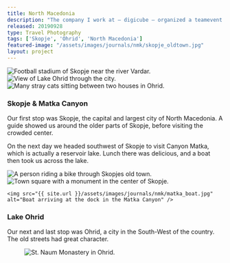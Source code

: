```yaml
---
title: North Macedonia
description: "The company I work at — digicube — organized a teamevent in North Macedonia. We visited the capital, Skopje, and then made our way to Lake Ohrid. Ohrid is a lovely little city near the lake."
released: 20190928
type: Travel Photography
tags: ['Skopje', 'Ohrid', 'North Macedonia']
featured-image: "/assets/images/journals/nmk/skopje_oldtown.jpg"
layout: project
---
```

<div class="flickity_container">
    <img src="{{ site.url }}/assets/images/journals/nmk/skopje_stadium.jpg" alt="Football stadium of Skopje near the river Vardar." />
    <img src="{{ site.url }}/assets/images/journals/nmk/ohrid_lakeview.jpg" alt="View of Lake Ohrid through the city." />
    <img src="{{ site.url }}/assets/images/journals/nmk/ohrid_cats.jpg" alt="Many stray cats sitting between two houses in Ohrid." />
</div>

<div class="full-width-container has-padding">
    <article class="text-block flex">
        <div class="half">
            <h3>Skopje & Matka Canyon</h3>
        </div>
        <div class="half">
            <p>Our first stop was Skopje, the capital and largest city of North Macedonia. A guide showed us around the older parts of Skopje, before visiting the crowded center.</p>
            <p>On the next day we headed southwest of Skopje to visit Canyon Matka, which is actually a reservoir lake. Lunch there was delicious, and a boat then took us across the lake.</p>
        </div>
    </article>
</div>

<div class="flickity_container">
    <img src="{{ site.url }}/assets/images/journals/nmk/skopje_oldtown.jpg" alt="A person riding a bike through Skopjes old town." />
    <img src="{{ site.url }}/assets/images/journals/nmk/skopje_center.jpg" alt="Town square with a monument in the center of Skopje." />

    <img src="{{ site.url }}/assets/images/journals/nmk/matka_boat.jpg" alt="Boat arriving at the dock in the Matka Canyon" />
</div>

<div class="full-width-container has-padding">
    <article class="text-block flex">
        <div class="half">
            <h3>Lake Ohrid</h3>
        </div>
        <div class="half">
            <p>Our next and last stop was Ohrid, a city in the South-West of the country. The old streets had great character.</p>
        </div>
    </article>
</div>


<figure class="imagelist">
    <img src="{{ site.url }}/assets/images/journals/nmk/monastery.jpg" alt="St. Naum Monastery in Ohrid." />
</figure>